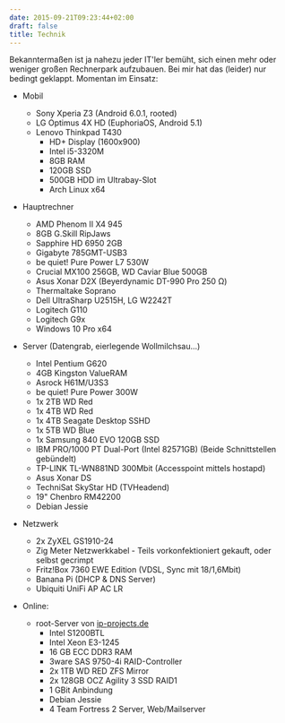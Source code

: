 ```yaml
---
date: 2015-09-21T09:23:44+02:00
draft: false
title: Technik
---
```


Bekanntermaßen ist ja nahezu jeder IT'ler bemüht, sich einen mehr oder weniger großen Rechnerpark aufzubauen. Bei mir hat das (leider) nur bedingt geklappt. Momentan im Einsatz:

+ Mobil
	+ Sony Xperia Z3 (Android 6.0.1, rooted)
	+ LG Optimus 4X HD (EuphoriaOS, Android 5.1)
	+ Lenovo Thinkpad T430
		+ HD+ Display (1600x900)
		+ Intel i5-3320M
		+ 8GB RAM
		+ 120GB SSD
		+ 500GB HDD im Ultrabay-Slot
		+ Arch Linux x64
+ Hauptrechner
	+ AMD Phenom II X4 945
	+ 8GB G.Skill RipJaws
	+ Sapphire HD 6950 2GB
	+ Gigabyte 785GMT-USB3
	+ be quiet! Pure Power L7 530W
	+ Crucial MX100 256GB, WD Caviar Blue 500GB
	+ Asus Xonar D2X (Beyerdynamic DT-990 Pro 250 Ω)
	+ Thermaltake Soprano
	+ Dell UltraSharp U2515H, LG W2242T
	+ Logitech G110
	+ Logitech G9x
	+ Windows 10 Pro x64
 

+ Server (Datengrab, eierlegende Wollmilchsau...)
	+ Intel Pentium G620
	+ 4GB Kingston ValueRAM
	+ Asrock H61M/U3S3
	+ be quiet! Pure Power 300W
	+ 1x 2TB WD Red
	+ 1x 4TB WD Red
	+ 1x 4TB Seagate Desktop SSHD
	+ 1x 5TB WD Blue
	+ 1x Samsung 840 EVO 120GB SSD
	+ IBM PRO/1000 PT Dual-Port (Intel 82571GB) (Beide Schnittstellen gebündelt)
	+ TP-LINK TL-WN881ND 300Mbit (Accesspoint mittels hostapd)
	+ Asus Xonar DS
	+ TechniSat SkyStar HD (TVHeadend)
	+ 19" Chenbro RM42200
	+ Debian Jessie
 

+ Netzwerk
	+ 2x ZyXEL GS1910-24
	+ Zig Meter Netzwerkkabel - Teils vorkonfektioniert gekauft, oder selbst gecrimpt
	+ Fritz!Box 7360 EWE Edition (VDSL, Sync mit 18/1,6Mbit)
	+ Banana Pi (DHCP & DNS Server)
    + Ubiquiti UniFi AP AC LR


+ Online:
	+ root-Server von [ip-projects.de](https://www.ip-projects.de)
		+ Intel S1200BTL
		+ Intel Xeon E3-1245
		+ 16 GB ECC DDR3 RAM
		+ 3ware SAS 9750-4i RAID-Controller
		+ 2x 1TB WD RED ZFS Mirror
		+ 2x 128GB OCZ Agility 3 SSD RAID1
		+ 1 GBit Anbindung
		+ Debian Jessie
		+ 4 Team Fortress 2 Server, Web/Mailserver
